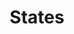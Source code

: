 ---
title: States
excerpt: ''
deprecated: false
hidden: true
metadata:
  title: ''
  description: ''
  robots: index
next:
  description: ''
---